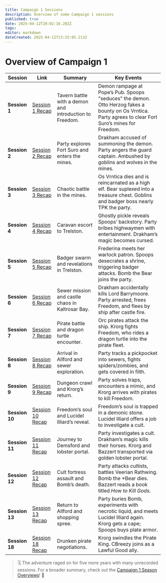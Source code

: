 ```yaml
---
title: Campaign 1 Sessions
description: Overview of some Campaign 1 sessions
published: true
date: 2025-04-12T20:02:16.202Z
tags: 
editor: markdown
dateCreated: 2025-04-12T13:25:05.213Z
---
```


# Overview of Campaign 1  

| Session | Link | Summary | Key Events |  
|---------|------|---------|------------|  
| **Session 1** | [Session 1 Recap](#session-1) | Tavern battle with a demon and introduction to Freedom. | Demon rampage at Pope’s Pub. Spoops "seduces" the demon. Otto Herzog fakes a bounty on Os Vrntica. Party agrees to clear Fort Suro’s mines for Freedom. |  
| **Session 2** | [Session 2 Recap](#session-2) | Party explores Fort Suro and enters the mines. | Drakham accused of summoning the demon. Party angers the guard captain. Ambushed by goblins and wolves in the mines. |  
| **Session 3** | [Session 3 Recap](#session-3-wtf) | Chaotic battle in the mines. | Os Vrntica dies and is reincarnated as a high elf. Bear suplexed into a treasure chest. Goblins and badger boss nearly TPK the party. |  
| **Session 4** | [Session 4 Recap](#session-4-guardison) | Caravan escort to Trelston. | Ghostly pickle reveals Spoops’ backstory. Party bribes highwaymen with entertainment. Drakham’s magic becomes cursed. |  
| **Session 5** | [Session 5 Recap](#session-5-badger-badger-badger) | Badger swarm and revelations in Trelston. | Frederina meets her warlock patron. Spoops desecrates a shrine, triggering badger attacks. Bomb the Bear joins the party. |  
| **Session 6** | [Session 6 Recap](#my-god-it-went-so-wrong) | Sewer mission and castle chaos in Kaltrosar Bay. | Drakham accidentally kills Lord Barrymoore. Party arrested, frees Freedom, and flees by ship after castle fire. |  
| **Session 7** | [Session 7 Recap](#boats-and-hoes) | Pirate battle and dragon turtle encounter. | Orc pirates attack the ship. Krorg fights Freedom, who rides a dragon turtle into the pirate fleet. |  
| **Session 8** | [Session 8 Recap](#hello-allford) | Arrival in Allford and sewer exploration. | Party tracks a pickpocket into sewers, fights spiders/zombies, and gets covered in filth. |  
| **Session 9** | [Session 9 Recap](#session-9-dungeon-trekking) | Dungeon crawl and Krorg’s return. | Party solves traps, encounters a mimic, and Krorg arrives with pirates to kill Freedom. |  
| **Session 10** | [Session 10 Recap](#shitty-pirate-revelations) | Freedom’s soul and Lucidel Illiard’s reveal. | Freedom’s soul is trapped in a demonic stone. Lucidel Illiard offers a job to investigate a cult. |  
| **Session 11** | [Session 11 Recap](#leaving-allford) | Journey to Demsford and lobster portal. | Party investigates a cult. Drakham’s magic kills their horses. Krorg and Bazzert transported via golden lobster portal. |  
| **Session 12** | [Session 12 Recap](#session-11-cults) | Cult fortress assault and Bomb’s death. | Party attacks cultists, battles Veerian Rathwing. Bomb the *Bear dies. Bazzert reads a book titled *How to Kill Gods*. |  
| **Session 13** | [Session 13 Recap](#session-13-grief-and-shopping) | Return to Allford and shopping spree. | Party buries Bomb, experiments with necrotic liquid, and meets Lucidel Illiard again. Krorg gets a cape; Spoops buys plate armor. |  
| **Session 18** | [Session 18 Recap](#sesiion-18) | Drunken pirate negotiations. | Krorg swindles the Pirate King. CBreezy joins as a Lawful Good ally. |  

> 🗓️ The adventure raged on for five more years with many unrecorded sessions. For a broader summary, check out the [Campaign 1 Season Overviews](/Seasons/campaign_1)! 🌟
